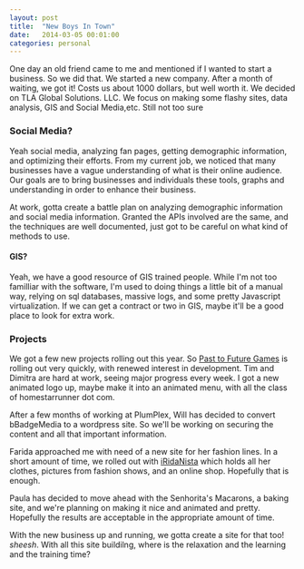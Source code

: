 ```yaml
---
layout: post
title:  "New Boys In Town"
date:   2014-03-05 00:01:00
categories: personal
---
```


One day an old friend came to me and mentioned if I wanted to start a business. So we did that. We started a new company. After a month of waiting, we got it! Costs us about 1000 dollars, but well worth it. We decided on TLA Global Solutions. LLC. We focus on making some flashy sites, data analysis, GIS and Social Media,etc. Still not too sure

### Social Media? 

Yeah social media, analyzing fan pages, getting demographic information, and optimizing their efforts. From my current job, we noticed that many businesses have a vague understanding of what is their online audience. Our goals are to bring businesses and individuals these tools, graphs and understanding in order to enhance their business.

At work, gotta create a battle plan on analyzing demographic information and social media information. Granted the APIs involved are the same, and the techniques are well documented, just got to be careful on what kind of methods to use. 

#### GIS?

Yeah, we have a good resource of GIS trained people. While I'm not too familliar with the software, I'm used to doing things a little bit of a manual way, relying on sql databases, massive logs, and some pretty Javascript virtualization. If we can get a contract or two in GIS, maybe it'll be a good place to look for extra work.

### Projects

We got a few new projects rolling out this year. So [Past to Future Games][ptf] is rolling out very quickly, with renewed interest in development. Tim and Dimitra are hard at work, seeing major progress every week. I got a new animated logo up, maybe make it into an animated menu, with all the class of homestarrunner dot com. 

After a few months of working at PlumPlex, Will has decided to convert bBadgeMedia to a wordpress site. So we'll be working on securing the content and all that important information. 

Farida approached me with need of a new site for her fashion lines. In a short amount of time, we rolled out with [iRidaNista][irida] which holds all her clothes, pictures from fashion shows, and an online shop. Hopefully that is enough.

Paula has decided to move ahead with the Senhorita's Macarons, a baking site, and we're planning on making it nice and animated and pretty. Hopefully the results are acceptable in the appropriate amount of time.

With the new business up and running, we gotta create a site for that too! *sheesh*. With all this site buildilng, where is the relaxation and the learning and the training time?


[irida]: http://iridanista.com
[ptf]: http://ptfgames.com
[mummer]: http://mummer.us
[cafebunny]: http://cafebunny.com
[geekyme]: http://geekyme.com.br
[jekyll]: http://jekyllrb.com
[boycott]: http://boycotthelper.com
[webdev]: http://reddit.com/r/webdev
[bbadgemedia]: http://bbadgemedia.com